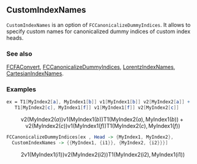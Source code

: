 ## CustomIndexNames

`CustomIndexNames` is an option of `FCCanonicalizeDummyIndices`. It allows to specify custom names for canonicalized dummy indices of custom index heads.

### See also

[FCFAConvert](FCFAConvert), [FCCanonicalizeDummyIndices](FCCanonicalizeDummyIndices), [LorentzIndexNames](LorentzIndexNames), [CartesianIndexNames](CartesianIndexNames).

### Examples

```mathematica
ex = T1[MyIndex2[a], MyIndex1[b]] v1[MyIndex1[b]] v2[MyIndex2[a]] + 
   T1[MyIndex2[c], MyIndex1[f]] v1[MyIndex1[f]] v2[MyIndex2[c]]
```

$$\text{v2}(\text{MyIndex2}(a)) \text{v1}(\text{MyIndex1}(b)) \text{T1}(\text{MyIndex2}(a),\text{MyIndex1}(b))+\text{v2}(\text{MyIndex2}(c)) \text{v1}(\text{MyIndex1}(f)) \text{T1}(\text{MyIndex2}(c),\text{MyIndex1}(f))$$

```mathematica
FCCanonicalizeDummyIndices[ex , Head -> {MyIndex1, MyIndex2}, 
  CustomIndexNames -> {{MyIndex1, {i1}}, {MyIndex2, {i2}}}]
```

$$2 \text{v1}(\text{MyIndex1}(\text{i1})) \text{v2}(\text{MyIndex2}(\text{i2})) \text{T1}(\text{MyIndex2}(\text{i2}),\text{MyIndex1}(\text{i1}))$$